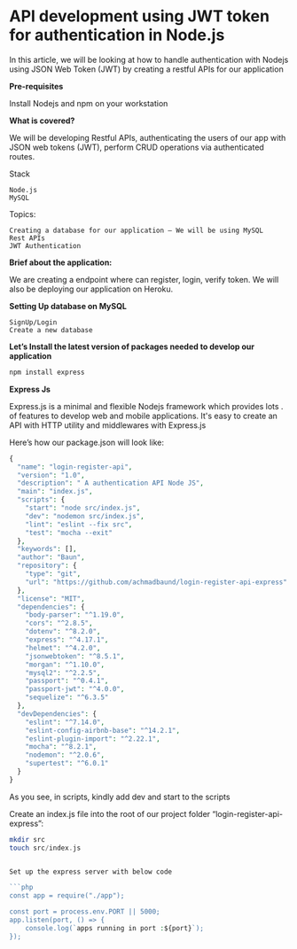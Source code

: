 # API development using JWT token for authentication in Node.js

In this article, we will be looking at how to handle authentication with Nodejs using JSON Web Token (JWT) by creating a restful APIs for our application

<b>Pre-requisites</b>

Install Nodejs and npm on your workstation

<b>What is covered?</b>

We will be developing Restful APIs, authenticating the users of our app with JSON web tokens (JWT), perform CRUD operations via authenticated routes.

Stack

    Node.js
    MySQL

Topics:

    Creating a database for our application — We will be using MySQL
    Rest APIs
    JWT Authentication
    
<b>Brief about the application:</b>

We are creating a endpoint where can register, login, verify token. We will also be deploying our application on Heroku.

<b>Setting Up database on MySQL</b>

    SignUp/Login
    Create a new database
    
<b>Let’s Install the latest version of packages needed to develop our application</b>

```php
npm install express
```

<b>Express Js</b>

Express.js is a minimal and flexible Nodejs framework which provides lots . of features to develop web and mobile applications. It's easy to create an API with HTTP utility and middlewares with Express.js

Here’s how our package.json will look like:

```php
{
  "name": "login-register-api",
  "version": "1.0",
  "description": " A authentication API Node JS",
  "main": "index.js",
  "scripts": {
    "start": "node src/index.js",
    "dev": "nodemon src/index.js",
    "lint": "eslint --fix src",
    "test": "mocha --exit"
  },
  "keywords": [],
  "author": "Baun",
  "repository": {
    "type": "git",
    "url": "https://github.com/achmadbaund/login-register-api-express"
  },
  "license": "MIT",
  "dependencies": {
    "body-parser": "^1.19.0",
    "cors": "^2.8.5",
    "dotenv": "^8.2.0",
    "express": "^4.17.1",
    "helmet": "^4.2.0",
    "jsonwebtoken": "^8.5.1",
    "morgan": "^1.10.0",
    "mysql2": "^2.2.5",
    "passport": "^0.4.1",
    "passport-jwt": "^4.0.0",
    "sequelize": "^6.3.5"
  },
  "devDependencies": {
    "eslint": "^7.14.0",
    "eslint-config-airbnb-base": "^14.2.1",
    "eslint-plugin-import": "^2.22.1",
    "mocha": "^8.2.1",
    "nodemon": "^2.0.6",
    "supertest": "^6.0.1"
  }
}
```

As you see, in scripts, kindly add dev and start to the scripts

Create an index.js file into the root of our project folder “login-register-api-express”:
```php
mkdir src
touch src/index.js


Set up the express server with below code

```php
const app = require("./app");

const port = process.env.PORT || 5000;
app.listen(port, () => {
    console.log(`apps running in port :${port}`);
});
```
